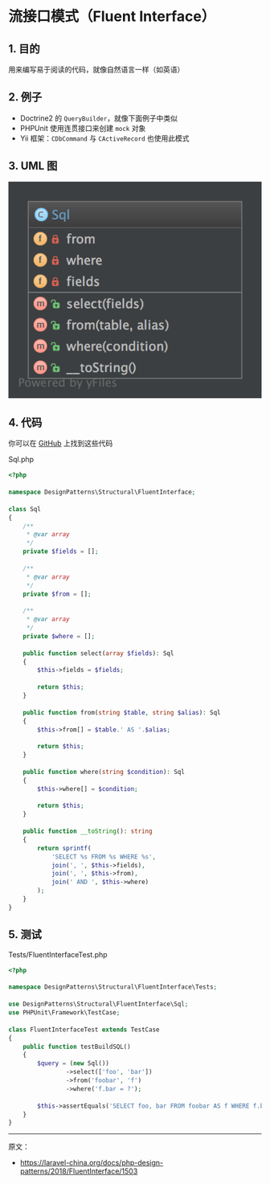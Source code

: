 # 流接口模式（Fluent Interface）

## 1. 目的

用来编写易于阅读的代码，就像自然语言一样（如英语）

## 2. 例子

- Doctrine2 的 `QueryBuilder`，就像下面例子中类似
- PHPUnit 使用连贯接口来创建 `mock` 对象
- Yii 框架：`CDbCommand` 与 `CActiveRecord` 也使用此模式

## 3. UML 图

![](assets/FluentInterface.png)

## 4. 代码

你可以在 [GitHub](https://github.com/domnikl/DesignPatternsPHP/tree/master/Structural/FluentInterface) 上找到这些代码

Sql.php

```php
<?php

namespace DesignPatterns\Structural\FluentInterface;

class Sql
{
    /**
     * @var array
     */
    private $fields = [];

    /**
     * @var array
     */
    private $from = [];

    /**
     * @var array
     */
    private $where = [];

    public function select(array $fields): Sql
    {
        $this->fields = $fields;

        return $this;
    }

    public function from(string $table, string $alias): Sql
    {
        $this->from[] = $table.' AS '.$alias;

        return $this;
    }

    public function where(string $condition): Sql
    {
        $this->where[] = $condition;

        return $this;
    }

    public function __toString(): string
    {
        return sprintf(
            'SELECT %s FROM %s WHERE %s',
            join(', ', $this->fields),
            join(', ', $this->from),
            join(' AND ', $this->where)
        );
    }
}
```

## 5. 测试

Tests/FluentInterfaceTest.php

```php
<?php

namespace DesignPatterns\Structural\FluentInterface\Tests;

use DesignPatterns\Structural\FluentInterface\Sql;
use PHPUnit\Framework\TestCase;

class FluentInterfaceTest extends TestCase
{
    public function testBuildSQL()
    {
        $query = (new Sql())
                ->select(['foo', 'bar'])
                ->from('foobar', 'f')
                ->where('f.bar = ?');

        $this->assertEquals('SELECT foo, bar FROM foobar AS f WHERE f.bar = ?', (string) $query);
    }
}
```

----

原文：

- https://laravel-china.org/docs/php-design-patterns/2018/FluentInterface/1503